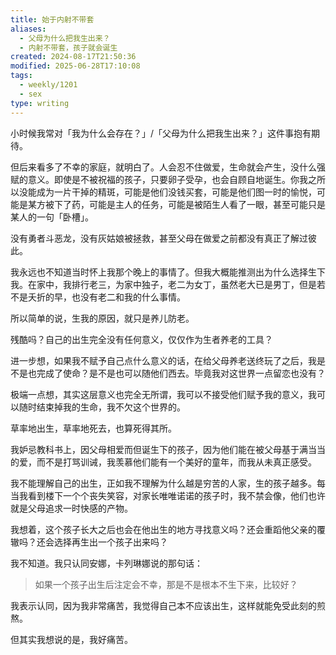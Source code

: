 ```yaml
---
title: 始于内射不带套
aliases:
  - 父母为什么把我生出来？
  - 内射不带套，孩子就会诞生
created: 2024-08-17T21:50:36
modified: 2025-06-28T17:10:08
tags:
  - weekly/1201
  - sex
type: writing
---
```


小时候我常对「我为什么会存在？」/「父母为什么把我生出来？」这件事抱有期待。

但后来看多了不幸的家庭，就明白了。人会忍不住做爱，生命就会产生，没什么强赋的意义。即使是不被祝福的孩子，只要卵子受孕，也会自顾自地诞生。你我之所以没能成为一片干掉的精斑，可能是他们没钱买套，可能是他们图一时的愉悦，可能是某方被下了药，可能是主人的任务，可能是被陌生人看了一眼，甚至可能只是某人的一句「卧槽」。

没有勇者斗恶龙，没有灰姑娘被拯救，甚至父母在做爱之前都没有真正了解过彼此。

我永远也不知道当时怀上我那个晚上的事情了。但我大概能推测出为什么选择生下我。在家中，我排行老三，为家中独子，老二为女丁，虽然老大已是男丁，但是若不是夭折的早，也没有老二和我的什么事情。

所以简单的说，生我的原因，就只是养儿防老。

残酷吗？自己的出生完全没有任何意义，仅仅作为生者养老的工具？

进一步想，如果我不赋予自己点什么意义的话，在给父母养老送终玩了之后，我是不是也完成了使命？是不是也可以随他们西去。毕竟我对这世界一点留恋也没有？

极端一点想，其实这层意义也完全无所谓，我可以不接受他们赋予我的意义，我可以随时结束掉我的生命，我不欠这个世界的。

草率地出生，草率地死去，也算死得其所。

我妒忌教科书上，因父母相爱而但诞生下的孩子，因为他们能在被父母基于满当当的爱，而不是打骂训诫，我羡慕他们能有一个美好的童年，而我从未真正感受。

我不能理解自己的出生，正如我不理解为什么越是穷苦的人家，生的孩子越多。每当我看到楼下一个个丧失笑容，对家长唯唯诺诺的孩子时，我不禁会像，他们也许就是父母追求一时快感的产物。

我想着，这个孩子长大之后也会在他出生的地方寻找意义吗？还会重蹈他父亲的覆辙吗？还会选择再生出一个孩子出来吗？

我不知道。我只认同安娜，卡列琳娜说的那句话：

> 如果一个孩子出生后注定会不幸，那是不是根本不生下来，比较好？

我表示认同，因为我非常痛苦，我觉得自己本不应该出生，这样就能免受此刻的煎熬。

但其实我想说的是，我好痛苦。
